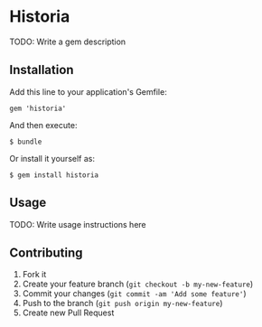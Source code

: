 # Historia

TODO: Write a gem description

## Installation

Add this line to your application's Gemfile:

    gem 'historia'

And then execute:

    $ bundle

Or install it yourself as:

    $ gem install historia

## Usage

TODO: Write usage instructions here

## Contributing

1. Fork it
2. Create your feature branch (`git checkout -b my-new-feature`)
3. Commit your changes (`git commit -am 'Add some feature'`)
4. Push to the branch (`git push origin my-new-feature`)
5. Create new Pull Request
